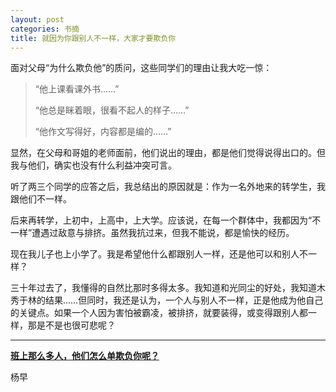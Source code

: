 ```yaml
---
layout: post
categories: 书摘
title: 就因为你跟别人不一样，大家才要欺负你
---
```


面对父母“为什么欺负他”的质问，这些同学们的理由让我大吃一惊：

>“他上课看课外书……”
>
>“他总是眯着眼，很看不起人的样子……”
>
>“他作文写得好，内容都是编的……”

显然，在父母和哥姐的老师面前，他们说出的理由，都是他们觉得说得出口的。但我与他们，确实也没有什么利益冲突可言。

听了两三个同学的应答之后，我总结出的原因就是：作为一名外地来的转学生，我跟他们不一样。

后来再转学，上初中，上高中，上大学。应该说，在每一个群体中，我都因为“不一样”遭遇过敌意与排挤。虽然我抗过来，但我不能说，都是愉快的经历。

现在我儿子也上小学了。我是希望他什么都跟别人一样，还是他可以和别人不一样？

三十年过去了，我懂得的自然比那时多得太多。我知道和光同尘的好处，我知道木秀于林的结果……但同时，我还是认为，一个人与别人不一样，正是他成为他自己的关键点。如果一个人因为害怕被霸凌，被排挤，就要装得，或变得跟别人都一样，那是不是也很可悲呢？

---

**[班上那么多人，他们怎么单欺负你呢？](http://t.cn/RIqpxzG)**

杨早